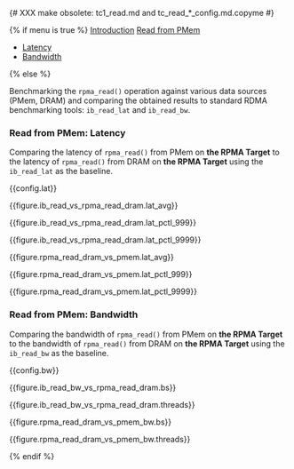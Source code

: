 {# XXX make obsolete: tc1_read.md and tc_read_*_config.md.copyme #}

{% if menu is true %}
<a class="pure-menu-heading" href="#introduction">Introduction</a>
<a class="pure-menu-heading" href="#read">Read from PMem</a>
<ul class="pure-menu-list">
    <li class="pure-menu-item"><a href="#read-lat" class="pure-menu-link">Latency</a></li>
    <li class="pure-menu-item"><a href="#read-bw" class="pure-menu-link">Bandwidth</a></li>
</ul>
{% else %}

Benchmarking the `rpma_read()` operation against various data sources (PMem, DRAM) and comparing the obtained results to standard RDMA benchmarking tools: `ib_read_lat` and `ib_read_bw`.

<h3 id="read-lat">Read from PMem: Latency</h3>

Comparing the latency of `rpma_read()` from PMem on **the RPMA Target** to the latency of `rpma_read()` from DRAM on **the RPMA Target** using the `ib_read_lat` as the baseline.

{{config.lat}}

{{figure.ib_read_vs_rpma_read_dram.lat_avg}}

{{figure.ib_read_vs_rpma_read_dram.lat_pctl_999}}

{{figure.ib_read_vs_rpma_read_dram.lat_pctl_9999}}

{{figure.rpma_read_dram_vs_pmem.lat_avg}}

{{figure.rpma_read_dram_vs_pmem.lat_pctl_999}}

{{figure.rpma_read_dram_vs_pmem.lat_pctl_9999}}

<h3 id="read-bw">Read from PMem: Bandwidth</h3>

Comparing the bandwidth of `rpma_read()` from PMem on **the RPMA Target** to the bandwidth of `rpma_read()` from DRAM on **the RPMA Target** using the `ib_read_bw` as the baseline.

{{config.bw}}

{{figure.ib_read_bw_vs_rpma_read_dram.bs}}

{{figure.ib_read_bw_vs_rpma_read_dram.threads}}

{{figure.rpma_read_dram_vs_pmem_bw.bs}}

{{figure.rpma_read_dram_vs_pmem_bw.threads}}

{% endif %}

